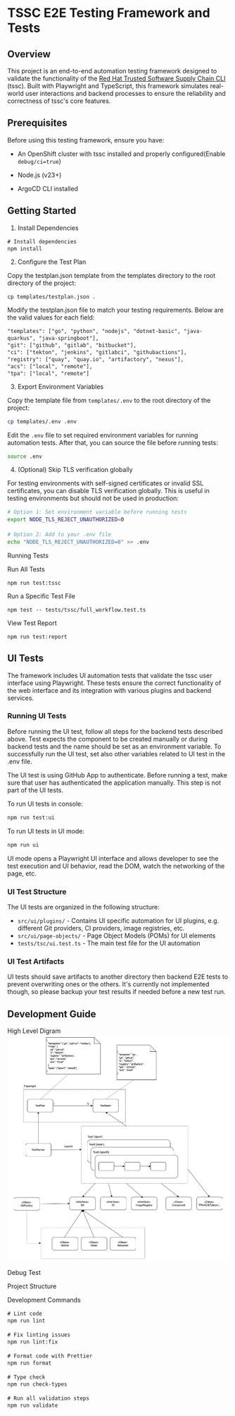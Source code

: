 # TSSC E2E Testing Framework and Tests

## Overview

This project is an end-to-end automation testing framework designed to validate the functionality of the [Red Hat Trusted Software Supply Chain CLI ](https://github.com/redhat-appstudio/rhtap-cli) (tssc). Built with Playwright and TypeScript, this framework simulates real-world user interactions and backend processes to ensure the reliability and correctness of tssc's core features.

## Prerequisites

Before using this testing framework, ensure you have:

* An OpenShift cluster with tssc installed and properly configured(Enable `debug/ci=true`)

* Node.js (v23+)

* ArgoCD CLI installed

## Getting Started

1. Install Dependencies
```
# Install dependencies
npm install
```

2. Configure the Test Plan

Copy the testplan.json template from the templates directory to the root directory of the project:

```
cp templates/testplan.json .
```

Modify the testplan.json file to match your testing requirements. Below are the valid values for each field:
```
"templates": ["go", "python", "nodejs", "dotnet-basic", "java-quarkus", "java-springboot"],
"git": ["github", "gitlab", "bitbucket"],
"ci": ["tekton", "jenkins", "gitlabci", "githubactions"],
"registry": ["quay", "quay.io", "artifactory", "nexus"],
"acs": ["local", "remote"],
"tpa": ["local", "remote"]
```

3. Export Environment Variables

Copy the template file from `templates/.env` to the root directory of the project:

```bash
cp templates/.env .env
```

Edit the `.env` file to set required environment variables for running automation tests. After that, you can source the file before running tests:

```bash
source .env
```

4. (Optional) Skip TLS verification globally

For testing environments with self-signed certificates or invalid SSL certificates, you can disable TLS verification globally. This is useful in testing environments but should not be used in production:

```bash
# Option 1: Set environment variable before running tests
export NODE_TLS_REJECT_UNAUTHORIZED=0

# Option 2: Add to your .env file
echo "NODE_TLS_REJECT_UNAUTHORIZED=0" >> .env
```

Running Tests

Run All Tests

```
npm run test:tssc
```

Run a Specific Test File

```
npm test -- tests/tssc/full_workflow.test.ts
```

View Test Report

```
npm run test:report
```

## UI Tests

The framework includes UI automation tests that validate the tssc user interface using Playwright. These tests ensure the correct functionality of the web interface and its integration with various plugins and backend services.

### Running UI Tests

Before running the UI test, follow all steps for the backend tests described above. Test expects the component to be created manually or during backend tests and the name should be set as an environment variable. To successfully run the UI test, set also other variables related to UI test in the .env file.

The UI test is using GitHub App to authenticate. Before running a test, make sure that user has authenticated the application manually. This step is not part of the UI tests.

To run UI tests in console:

```bash
npm run test:ui
```

To run UI tests in UI mode:
```bash
npm run ui
```
UI mode opens a Playwright UI interface and allows developer to see the test execution and UI behavior, read the DOM, watch the networking of the page, etc. 

### UI Test Structure

The UI tests are organized in the following structure:

- `src/ui/plugins/` - Contains UI specific automation for UI plugins, e.g. different Git providers, CI providers, image registries, etc.
- `src/ui/page-objects/` - Page Object Models (POMs) for UI elements
- `tests/tsc/ui.test.ts` - The main test file for the UI automation

### UI Test Artifacts

UI tests should save artifacts to another directory then backend E2E tests to prevent overwriting ones or the others. It's currently not implemented though, so please backup your test results if needed before a new test run.

## Development Guide
High Level Digram
![image info](./docs/images/Hight_level_Arch.jpg)

Debug Test

Project Structure

Development Commands

```
# Lint code
npm run lint

# Fix linting issues
npm run lint:fix

# Format code with Prettier
npm run format

# Type check
npm run check-types

# Run all validation steps
npm run validate
```